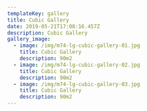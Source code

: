 ```yaml
---
templateKey: gallery
title: Cubic Gallery
date: 2019-05-21T17:08:16.457Z
description: Cubic Gallery
gallery_image:
  - image: /img/m74-lg-cubic-gallery-01.jpg
    title: Cubic Gallery
    description: 90m2
  - image: /img/m74-lg-cubic-gallery-02.jpg
    title: Cubic Gallery
    description: 90m2
  - image: /img/m74-lg-cubic-gallery-03.jpg
    title: Cubic Gallery
    description: 90m2
---
```


